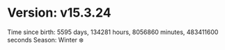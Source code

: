 # Version: v15.3.24
Time since birth: 5595 days, 134281 hours, 8056860 minutes, 483411600 seconds
Season: Winter ❄️
